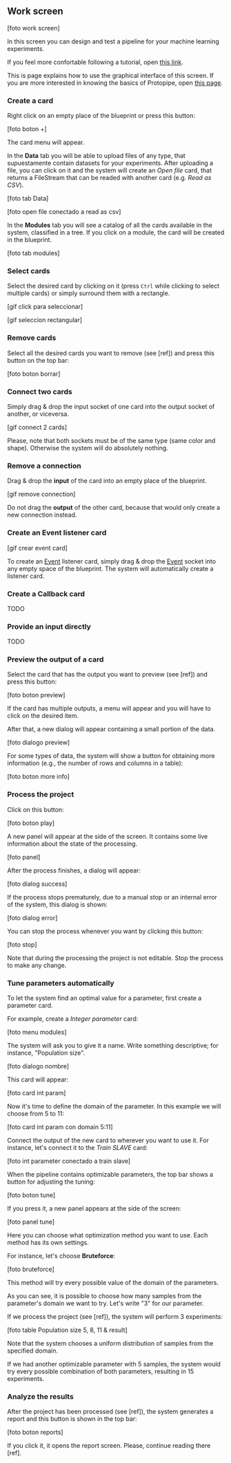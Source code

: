 ## Work screen

[foto work screen]

In this screen you can design and test a pipeline for your machine learning experiments.

If you feel more confortable following a tutorial, open [this link](TODO).

This is page explains how to use the graphical interface of this screen. If you are more interested in knowing the basics of Protopipe, open [this page](basics.html).

### Create a card

Right click on an empty place of the blueprint or press this button:

[foto boton +]

The card menu will appear.

In the **Data** tab you will be able to upload files of any type, that supuestamente contain datasets for your experiments. After uploading a file, you can click on it and the system will create an _Open file_ card, that returns a FileStream that can be readed with another card (e.g. _Read as CSV_).

[foto tab Data]

[foto open file conectado a read as csv]

In the **Modules** tab you will see a catalog of all the cards available in the system, classified in a tree. If you click on a module, the card will be created in the blueprint.

[foto tab modules]

### Select cards

Select the desired card by clicking on it (press `Ctrl` while clicking to select multiple cards) or simply surround them with a rectangle.

[gif click para seleccionar]

[gif seleccion rectangular]

### Remove cards

Select all the desired cards you want to remove (see [ref]) and press this button on the top bar:

[foto boton borrar]

### Connect two cards

Simply drag & drop the input socket of one card into the output socket of another, or viceversa.

[gif connect 2 cards]

Please, note that both sockets must be of the same type (same color and shape). Otherwise the system will do absolutely nothing.

### Remove a connection

Drag & drop the **input** of the card into an empty place of the blueprint.

[gif remove connection]

Do not drag the **output** of the other card, because that would only create a new connection instead.

### Create an Event listener card

[gif crear event card]

To create an [Event](types/Event.html) listener card, simply drag & drop the [Event](types/Event.html) socket into any empty space of the blueprint. The system will automatically create a listener card.

### Create a Callback card

TODO

### Provide an input directly

TODO

### Preview the output of a card

Select the card that has the output you want to preview (see [ref]) and press this button:

[foto boton preview]

If the card has multiple outputs, a menu will appear and you will have to click on the desired item.

After that, a new dialog will appear containing a small portion of the data.

[foto dialogo preview]

For some types of data, the system will show a button for obtaining more information (e.g., the number of rows and columns in a table):

[foto boton more info]

### Process the project

Click on this button:

[foto boton play]

A new panel will appear at the side of the screen. It contains some live information about the state of the processing.

[foto panel]

After the process finishes, a dialog will appear:

[foto dialog success]

If the process stops prematurely, due to a manual stop or an internal error of the system, this dialog is shown:

[foto dialog error]

You can stop the process whenever you want by clicking this button:

[foto stop]

Note that during the processing the project is not editable. Stop the process to make any change.

### Tune parameters automatically

To let the system find an optimal value for a parameter, first create a parameter card.

For example, create a _Integer parameter_ card:

[foto menu modules]

The system will ask you to give it a name. Write something descriptive; for instance, "Population size".

[foto dialogo nombre]

This card will appear:

[foto card int param]

Now it's time to define the domain of the parameter. In this example we will choose from 5 to 11:

[foto card int param con domain 5:11]

Connect the output of the new card to wherever you want to use it. For instance, let's connect it to the _Train SLAVE_ card:

[foto int parameter conectado a train slave]

When the pipeline contains optimizable parameters, the top bar shows a button for adjusting the tuning:

[foto boton tune]

If you press it, a new panel appears at the side of the screen:

[foto panel tune]

Here you can choose what optimization method you want to use. Each method has its own settings.

For instance, let's choose **Bruteforce**:

[foto bruteforce]

This method will try every possible value of the domain of the parameters.

As you can see, it is possible to choose how many samples from the parameter's domain we want to try. Let's write "3" for our parameter.

If we process the project (see [ref]), the system will perform 3 experiments:

[foto table Population size 5, 8, 11 & result]

Note that the system chooses a uniform distribution of samples from the specified domain.

If we had another optimizable parameter with 5 samples, the system would try every possible combination of both parameters, resulting in 15 experiments.

### Analyze the results

After the project has been processed (see [ref]), the system generates a report and this button is shown in the top bar:

[foto boton reports]

If you click it, it opens the report screen. Please, continue reading there [ref].
